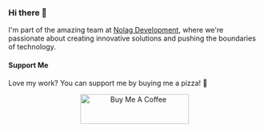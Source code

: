 ### Hi there 👋

<!--
**Axel2222/Axel2222** is a ✨ _special_ ✨ repository because its `README.md` (this file) appears on your GitHub profile.
-->

I'm part of the amazing team at [Nolag Development](https://store.nolag.dev), where we're passionate about creating innovative solutions and pushing the boundaries of technology.

#### Support Me
Love my work? You can support me by buying me a pizza! 🍕

<!-- Buy Me a Coffee button -->
<script type="text/javascript" src="https://cdnjs.buymeacoffee.com/1.0.0/button.prod.min.js" data-name="bmc-button" data-slug="Axel2222" data-color="#FFDD00" data-emoji="🍕"  data-font="Cookie" data-text="Buy me a pizza" data-outline-color="#000000" data-font-color="#000000" data-coffee-color="#ffffff" ></script>

<p align = 'center'>
  <a href="https://www.buymeacoffee.com/Axel2222" target="_blank"><img src="https://cdn.buymeacoffee.com/buttons/v2/default-yellow.png" alt="Buy Me A Coffee" style="height: 60px !important;width: 217px !important;" ></a>
</p>


